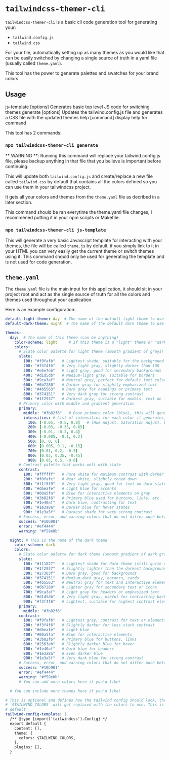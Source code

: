 
# `tailwindcss-themer-cli`

`tailwindcss-themer-cli` is a basic cli code generation tool for generating your:

- `tailwind.config.js`
- `tailwind.css`

For your file, automatically setting up as many themes as you would like that can
be easily switched by changing a single source of truth in a yaml file (usually
called `theme.yaml`).

This tool has the power to generate palettes and swatches for your brand colors.


## Usage

  js-template [options]  Generates basic top level JS code for switching themes
  generate [options]     Updates the tailwind.config.js file and generates a CSS file with
                         the updated themes
  help [command]         display help for command

This tool has 2 commands:

### `npx tailwindcss-themer-cli generate`

** WARNING **: Running this command will replace your tailwind.config.js file,
please backup anything in that file that you believe is important before
continuing.

This will update both `tailwind.config.js` and create/replace a new file called
`tailwind.css` by default that contains all the colors defined so you can use
them in your tailwindcss project.

It gets all your colors and themes from the `theme.yaml` file as decribed in a
later section.

This command should be ran everytime the theme.yaml file changes, I recommened
putting it in your npm scripts or Makefile.


### `npx tailwindcss-themer-cli js-template`

This will generate a very basic Javascript template for interacting with your
themes, the file will be called `theme.js` by default, if you simply link to it
in your HTML you can very easily get the current theme or switch themes using
it. This command should only be used for generating the template and is not used
for code generation.


## `theme.yaml`

The `theme.yaml` file is the main input for this application, it should sit in
your project root and act as the single source of truth for all the colors and
themes used throughout your application.

Here is an example configuration:

```yaml
default-light-theme: day  # The name of the default light theme to use
default-dark-theme: night  # The name of the default dark theme to use (this is optional)

themes:
  day:  # The name of this theme (can be anything)
    color-scheme: light     # If this theme is a "light" theme or "dark" theme
    colors:
      # Slate color palette for light theme (smooth gradient of grays)
      slate:
        100: "#f9fafb"   # Lightest shade, suitable for the background
        200: "#f3f4f6"   # Very light gray, slightly darker than 100
        300: "#e5e7eb"   # Light gray, good for secondary backgrounds
        400: "#d1d5db"   # Medium-light gray, suitable for borders
        500: "#9ca3af"   # Neutral gray, perfect for default text color
        600: "#6b7280"   # Darker gray for slightly emphasized text
        700: "#4b5563"   # Dark gray for headings or primary text
        800: "#374151"   # Very dark gray for strong contrast
        900: "#1f2937"   # Darkest gray, suitable for modals, text on light backgrounds
      # Primary color with middle and gradient generation
      primary:
        middle: "#3b82f6"   # Base primary color (blue), this will generate 100 to 900 shades assuming this is 500
        intensities: # List of intensities for each color it generates, this is optional, this is the default
          100: [-0.05, -0.5, 0.8]   # [Hue Adjust, Saturation Adjust, Lightness Adjust]
          200: [-0.03, -0.35, 0.65]
          300: [-0.01, -0.2, 0.4]
          400: [-0.005, -0.1, 0.2]
          500: [0, 0, 0]
          600: [0.005, 0.1, -0.15]
          700: [0.01, 0.2, -0.3]
          800: [0.03, 0.35, -0.45]
          900: [0.05, 0.5, -0.6]
      # Contrast palette that works well with slate
      contrast:
        100: "#ffffff"   # Pure white for maximum contrast with darker grays
        200: "#f8fafc"   # Near white, slightly toned down
        300: "#f1f5f9"   # Very light gray, good for text on dark slates
        400: "#dbeafe"   # Light blue for accents
        500: "#60a5fa"   # Blue for interactive elements on gray
        600: "#3b82f6"   # Primary blue used for buttons, links, etc.
        700: "#1e40af"   # Dark blue, contrasting for text
        800: "#1e3a8a"   # Darker blue for hover states
        900: "#1e3a5f"   # Darkest shade for very strong contrast
      # Success, error, and warning colors that do not differ much between themes
      success: "#10b981"
      error: "#ef4444"
      warning: "#f59e0b"

  night: # This is the name of the dark theme
    color-scheme: dark
    colors:
      # Slate color palette for dark theme (smooth gradient of dark grays)
      slate:
        100: "#111827"   # Lightest shade for dark theme (still quite dark)
        200: "#1f2937"   # Slightly lighter than the darkest background
        300: "#27303f"   # Dark gray, good for backgrounds
        400: "#374151"   # Medium-dark gray, borders, cards
        500: "#4b5563"   # Neutral gray for text and interactive elements
        600: "#6b7280"   # Lighter gray for secondary text or icons
        700: "#9ca3af"   # Light gray for headers or emphasized text
        800: "#d1d5db"   # Very light gray, useful for contrasting backgrounds
        900: "#f3f4f6"   # Lightest, suitable for highest contrast elements
      primary:
        middle: "#3b82f6"
      contrast:
        100: "#f9fafb"   # Lightest gray, contrast for text or elements
        200: "#f3f4f6"   # Slightly darker for less stark contrast
        300: "#dbeafe"   # Light blue
        400: "#60a5fa"   # Blue for interactive elements
        500: "#3b82f6"   # Primary blue for buttons, links
        600: "#2563eb"   # Slightly darker blue for hover
        700: "#1e40af"   # Dark blue for headers
        800: "#1e3a8a"   # Even darker blue
        900: "#1e3a5f"   # Very dark blue for strong contrast
      # Success, error, and warning colors that do not differ much between themes
      success: "#10b981"
      error: "#ef4444"
      warning: "#f59e0b"
      # You can add more colors here if you'd like!

  # You can include more themes here if you'd like!

# This is optional and defines how the tailwind config should look, the text
# `$TAILWIND_COLORS` will get replaced with the colors to use. This is the
# default
tailwind-config-template: |
  /** @type {import('tailwindcss').Config} */
  export default {
    content: [],
    theme: {
      colors: $TAILWIND_COLORS,
    },
    plugins: [],
  }

```

